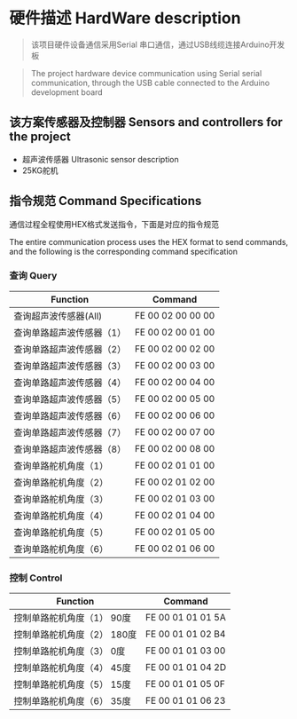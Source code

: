 # 硬件描述 HardWare description
> 该项目硬件设备通信采用Serial 串口通信，通过USB线缆连接Arduino开发板

> The project hardware device communication using Serial serial communication, through the USB cable connected to the Arduino development board

## 该方案传感器及控制器 Sensors and controllers for the project
- 超声波传感器 Ultrasonic sensor description 
- 25KG舵机


## 指令规范 Command Specifications
通信过程全程使用HEX格式发送指令，下面是对应的指令规范

The entire communication process uses the HEX format to send commands, and the following is the corresponding command specification

### 查询 Query
|  Function   | Command  |
|  ----  | ----  |
| 查询超声波传感器(All)  | FE 00 02 00 00 00 |
| 查询单路超声波传感器（1）  | FE 00 02 00 01 00 |
| 查询单路超声波传感器（2）  | FE 00 02 00 02 00 |
| 查询单路超声波传感器（3）  | FE 00 02 00 03 00 |
| 查询单路超声波传感器（4）  | FE 00 02 00 04 00 |
| 查询单路超声波传感器（5）  | FE 00 02 00 05 00 |
| 查询单路超声波传感器（6）  | FE 00 02 00 06 00 |
| 查询单路超声波传感器（7）  | FE 00 02 00 07 00 |
| 查询单路超声波传感器（8）  | FE 00 02 00 08 00 |
| 查询单路舵机角度（1）  | FE 00 02 01 01 00 |
| 查询单路舵机角度（2）  | FE 00 02 01 02 00 |
| 查询单路舵机角度（3）  | FE 00 02 01 03 00 |
| 查询单路舵机角度（4）  | FE 00 02 01 04 00 |
| 查询单路舵机角度（5）  | FE 00 02 01 05 00 |
| 查询单路舵机角度（6）  | FE 00 02 01 06 00 |

### 控制 Control
| Function | Command |
| --- | --- |
| 控制单路舵机角度（1） 90度  | FE 00 01 01 01 5A |
| 控制单路舵机角度（2） 180度 | FE 00 01 01 02 B4 |
| 控制单路舵机角度（3） 0度  | FE 00 01 01 03 00 |
| 控制单路舵机角度（4） 45度 | FE 00 01 01 04 2D |
| 控制单路舵机角度（5） 15度 | FE 00 01 01 05 0F |
| 控制单路舵机角度（6） 35度 | FE 00 01 01 06 23 |